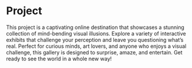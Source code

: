 # Project

This project is a captivating online destination that showcases a stunning collection of mind-bending visual illusions. Explore a variety of interactive exhibits that challenge your perception and leave you questioning what’s real. Perfect for curious minds, art lovers, and anyone who enjoys a visual challenge, this gallery is designed to surprise, amaze, and entertain. Get ready to see the world in a whole new way!
